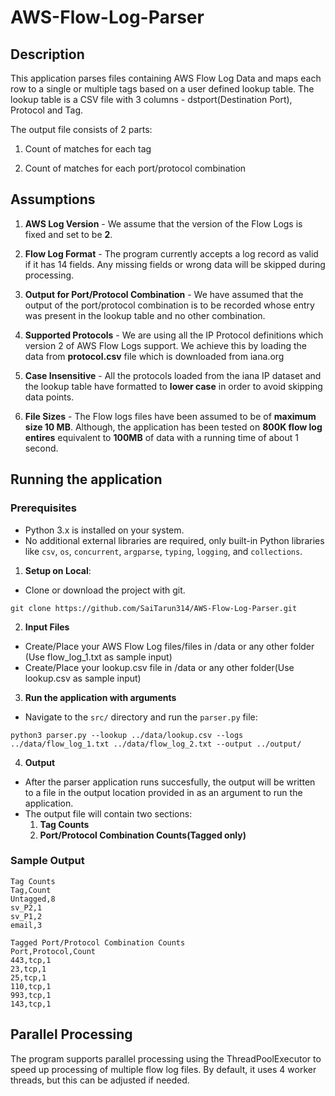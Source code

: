 # AWS-Flow-Log-Parser

## Description

This application parses files containing AWS Flow Log Data and maps each row to a single or multiple tags based on a user defined lookup table. The lookup table is a CSV file with 3 columns - dstport(Destination Port), Protocol and Tag. 

The output file consists of 2 parts:
1. Count of matches for each tag

2. Count of matches for each port/protocol combination 

## Assumptions

1. **AWS Log Version**  - We assume that the version of the Flow Logs is fixed and set to be **2**.

2. **Flow Log Format** - The program currently accepts a log record as valid if it has 14 fields. Any missing fields or wrong data will be skipped during processing.

3. **Output for Port/Protocol Combination** - We have assumed that the output of the port/protocol combination is to be recorded whose entry was present in the lookup table and no other combination. 

4. **Supported Protocols** - We are using all the IP Protocol definitions which version 2 of AWS Flow Logs support. We achieve this by loading the data from **protocol.csv** file which is downloaded from iana.org 

5. **Case Insensitive** - All the protocols loaded from the iana IP dataset and the lookup table have formatted to **lower case** in order to avoid skipping data points. 

6. **File Sizes** - The Flow logs files have been assumed to be of **maximum size 10 MB**. Although, the application has been tested on **800K flow log entires** equivalent to **100MB** of data with a running time of about 1 second.

## Running the application

### Prerequisites

- Python 3.x is installed on your system.
- No additional external libraries are required, only built-in Python libraries like `csv`, `os`, `concurrent`, `argparse`, `typing`, `logging`, and `collections`.


1. **Setup on Local**:

- Clone or download the project with git.
```
git clone https://github.com/SaiTarun314/AWS-Flow-Log-Parser.git
```
2. **Input Files**

- Create/Place your AWS Flow Log files/files in /data or any other folder (Use flow_log_1.txt as sample input)
- Create/Place your lookup.csv file in /data or any other folder(Use lookup.csv as sample input)

3. **Run the application with arguments**

- Navigate to the `src/` directory and run the `parser.py` file:

```
python3 parser.py --lookup ../data/lookup.csv --logs ../data/flow_log_1.txt ../data/flow_log_2.txt --output ../output/
```

4. **Output**
- After the parser application runs succesfully, the output will be written to a file in the output location provided in as an argument to run the application.
- The output file will contain two sections:
    1. **Tag Counts**
    2. **Port/Protocol Combination Counts(Tagged only)**

### Sample Output
```
Tag Counts
Tag,Count
Untagged,8
sv_P2,1
sv_P1,2
email,3

Tagged Port/Protocol Combination Counts
Port,Protocol,Count
443,tcp,1
23,tcp,1
25,tcp,1
110,tcp,1
993,tcp,1
143,tcp,1
```

## Parallel Processing
The program supports parallel processing using the ThreadPoolExecutor to speed up processing of multiple flow log files. By default, it uses 4 worker threads, but this can be adjusted if needed.

